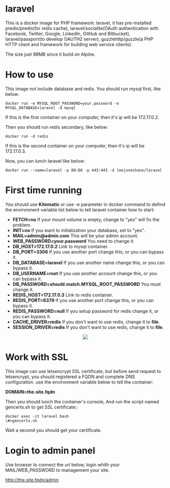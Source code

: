 # laravel
This is a docker image for PHP framework: laravel, it has pre-installed predis/predis(for redis cache), laravel/socialite(OAuth authentication with Facebook, Twitter, Google, LinkedIn, GitHub and Bitbucket), laravel/passport(to develop OAUTH2 server), guzzlehttp/guzzle(a PHP HTTP client and framework for building web service clients).

The size just 88MB since it build on Alpine.

# How to use
This image not include database and redis. You should run mysql first, like below:
```
docker run -e MYSQL_ROOT_PASSWORD=your.password -e MYSQL_DATABASE=laravel -d mysql
```
If this is the first container on your computer, then it's ip will be 172.17.0.2.

Then you should run redis secondary, like below:
```
docker run -d redis
```
If this is the second container on your computer, then it's ip will be 172.17.0.3.

Now, you can lunch laravel like below:
```
docker run --name=laravel -p 80:80 -p 443:443 -d leejoneshane/laravel
```
# First time running

You should use __Kitematic__ or use -e parameter in docker command to defind the environment variable list below to tell laravel container how to start:

* __FETCH=no__ If your mount volume is empty, change to "yes" will fix the problem.
* __INIT=no__ If you want to initialization your database, set to "yes".
* __MAIL=admin@admin.com__ This will be your admin account.
* __WEB_PASSWORD=your.password__ You need to change it.
* __DB_HOST=172.17.0.2__ Link to mysql container.
* __DB_PORT=3306__ If you use another port change this, or you can bypass it.
* __DB_DATABASE=laravel__ If you use another name change this, or you can bypass it.
* __DB_USERNAME=root__ If you use another account change this, or you can bypass it.
* __DB_PASSWORD=should.match.MYSQL_ROOT_PASSWORD__ You must change it.
* __REDIS_HOST=172.17.0.3__ Link to redis container.
* __REDIS_PORT=6379__ If you use another port change this, or you can bypass it.
* __REDIS_PASSWORD=null__ If you setup password for redis change it, or you can bypass it.
* __CACHE_DRIVER=redis__ If you don't want to use redis, change it to __file__.
* __SESSION_DRIVER=redis__ If you don't want to use redis, change it to __file__.

<div align="center">
<img src="https://github.com/leejoneshane/laravel/blob/master/kitematic.png?raw=true">
</div>

# Work with SSL

This image can use letsencrypt SSL certificate, but before send request to letsencrypt, you should registered a FQDN and complete DNS configuration. use the environment variable below to tell the container:

__DOMAIN=the.site.fqdn__

Then you should lunch the container's console, And run the script named gencerts.sh to get SSL certificate::
```
docker exec -it laravel bash
\#>gencerts.sh
```
Wait a second you should get your certificate.

# Login to admin panel

Use browser to connect the url below, login whith your MAIL/WEB_PASSWORD to management your site.

http://the.site.fqdn/admin
